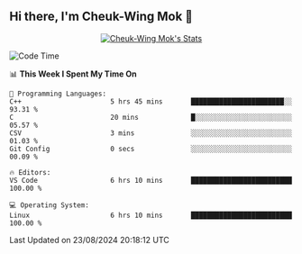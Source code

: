## Hi there, I'm Cheuk-Wing Mok 👋

<!--
**mozro0327/mozro0327** is a ✨ _special_ ✨ repository because its `README.md` (this file) appears on your GitHub profile.

Here are some ideas to get you started:

- 🔭 I’m currently working on ...
- 🌱 I’m currently learning ...
- 👯 I’m looking to collaborate on ...
- 🤔 I’m looking for help with ...
- 💬 Ask me about ...
- 📫 How to reach me: ...
- 😄 Pronouns: ...
- ⚡ Fun fact: ...
-->

<p align="center">
  <a href="https://github.com/mozro0327" class="rich-diff-level-one">
    <img src="https://github-readme-stats.vercel.app/api?username=mozro0327&title_color=333&text_color=777" alt="Cheuk-Wing Mok's Stats" >
    <!-- &hide=issues
    <img src="https://github-readme-stats.vercel.app/api?username=mozro0327&hide=issues&title_color=333&text_color=777" alt="Cheuk-Wing Mok's Stats" >
    -->
  </a>
</p>

<!--START_SECTION:waka-->
![Code Time](http://img.shields.io/badge/Code%20Time-2%2C894%20hrs%208%20mins-blue)

📊 **This Week I Spent My Time On** 

```text
💬 Programming Languages: 
C++                      5 hrs 45 mins       ███████████████████████░░   93.31 % 
C                        20 mins             █░░░░░░░░░░░░░░░░░░░░░░░░   05.57 % 
CSV                      3 mins              ░░░░░░░░░░░░░░░░░░░░░░░░░   01.03 % 
Git Config               0 secs              ░░░░░░░░░░░░░░░░░░░░░░░░░   00.09 % 

🔥 Editors: 
VS Code                  6 hrs 10 mins       █████████████████████████   100.00 % 

💻 Operating System: 
Linux                    6 hrs 10 mins       █████████████████████████   100.00 % 
```


 Last Updated on 23/08/2024 20:18:12 UTC
<!--END_SECTION:waka-->
